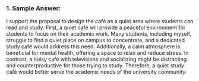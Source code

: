 ### 1. Sample Answer:

I support the proposal to design the café as a quiet area where students can read and study. First, a quiet café will provide a peaceful environment for students to focus on their academic work. Many students, including myself, struggle to find a quiet place on campus to concentrate, and a dedicated study café would address this need. Additionally, a calm atmosphere is beneficial for mental health, offering a space to relax and reduce stress. In contrast, a noisy café with televisions and socializing might be distracting and counterproductive for those trying to study. Therefore, a quiet study café would better serve the academic needs of the university community.